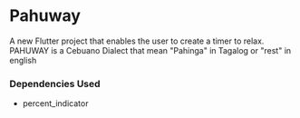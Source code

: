 # Pahuway

A new Flutter project that enables the user to create a timer to relax.
PAHUWAY is a Cebuano Dialect that mean "Pahinga" in Tagalog or "rest" in english

### Dependencies Used
- percent_indicator
